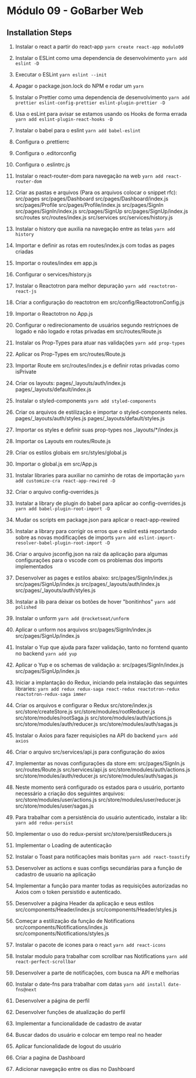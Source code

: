# Módulo 09 - GoBarber Web

## Installation Steps

1. Instalar o react a partir do react-app
   `yarn create react-app modulo09`

2. Instalar o ESLint como uma dependencia de desenvolvimento
   `yarn add eslint -D`

3. Executar o ESLint
   `yarn eslint --init`

4. Apagar o package.json.lock do NPM e rodar um `yarn`

5. Instalar o Prettier como uma dependencia de desenvolvimento
   `yarn add prettier eslint-config-prettier eslint-plugin-prettier -D`

6. Usa o esLint para avisar se estamos usando os Hooks de forma errada
   `yarn add eslint-plugin-react-hooks -D`

7. Instalar o babel para o eslint
   `yarn add babel-eslint`

8. Configura o .prettierrc

9. Configura o .editorconfig

10. Configura o .eslintrc.js

11. Instalar o react-router-dom para navegação na web
    `yarn add react-router-dom`

12. Criar as pastas e arquivos (Para os arquivos colocar o snippet rfc):
    src/pages
    src/pages/Dashboard
    src/pages/Dashboard/index.js
    src/pages/Profile
    src/pages/Profile/index.js
    src/pages/SignIn
    src/pages/SignIn/index.js
    src/pages/SignUp
    src/pages/SignUp/index.js
    src/routes
    src/routes/index.js
    src/services
    src/services/history.js

13. Instalar o history que auxilia na navegação entre as telas
    `yarn add history`

14. Importar e definir as rotas em routes/index.js com todas as pages criadas

15. Importar o routes/index em app.js

16. Configurar o services/history.js

17. Instalar o Reactotron para melhor depuração
    `yarn add reactotron-react-js`

18. Criar a configuração do reactotron em src/config/ReactotronConfig.js

19. Importar o Reactotron no App.js

20. Configurar o redirecionamento de usuários segundo restriçnoes de logado e
    não logado e rotas privadas em src/routes/Route.js

21. Instalar os Prop-Types para atuar nas validações
    `yarn add prop-types`

22. Aplicar os Prop-Types em src/routes/Route.js

23. Importar Route em src/routes/index.js e definir rotas privadas como isPrivate

24. Criar os layouts:
    pages/\_layouts/auth/index.js
    pages/\_layouts/default/index.js

25. Instalar o styled-components
    `yarn add styled-components`

26. Criar os arquivos de estilização e importar o styled-components neles.
    pages/\_layouts/auth/styles.js
    pages/\_layouts/default/styles.js

27. Importar os styles e definir suas prop-types nos \_layouts/\*/index.js

28. Importar os Layouts em routes/Route.js

29. Criar os estilos globais em src/styles/global.js

30. Importar o global.js em src/App.js

31. Instalar libraries para auxiliar no caminho de rotas de importação
    `yarn add customize-cra react-app-rewired -D`

32. Criar o arquivo config-overrides.js

33. Instalar a library de plugin do babel para aplicar ao config-overrides.js
    `yarn add babel-plugin-root-import -D`

34. Mudar os scripts em package.json para aplicar o react-app-rewired

35. Instalar a library para corrigir os erros que o eslint está reportando sobre
    as novas modificações de imports
    `yarn add eslint-import-resolver-babel-plugin-root-import -D`

36. Criar o arquivo jsconfig.json na raiz da aplicação para algumas configurações
    para o vscode com os problemas dos imports implementados

37. Desenvolver as pages e estilos abaixo:
    src/pages/SignIn/index.js
    src/pages/SignUp/index.js
    src/pages/\_layouts/auth/index.js
    src/pages/\_layouts/auth/styles.js

38. Instalar a lib para deixar os botões de hover "bonitinhos"
    `yarn add polished`

39. Instalar o unform
    `yarn add @rocketseat/unform`

40. Aplicar o unform nos arquivos
    src/pages/SignIn/index.js
    src/pages/SignUp/index.js

41. Instalar o Yup que ajuda para fazer validação, tanto no forntend quanto no backend
    `yarn add yup`

42. Aplicar o Yup e os schemas de validação a:
    src/pages/SignIn/index.js
    src/pages/SignUp/index.js

43. Iniciar a implantação do Redux, iniciando pela instalação das seguintes libraries:
    `yarn add redux redux-saga react-redux reactotron-redux reactotron-redux-saga immer`

44. Criar os arquivos e configurar o Redux
    src/store/index.js
    src/store/createStore.js
    src/store/modules/rootReducer.js
    src/store/modules/rootSaga.js
    src/store/modules/auth/actions.js
    src/store/modules/auth/reducer.js
    src/store/modules/auth/sagas.js

45. Instalar o Axios para fazer requisições na API do backend
    `yarn add axios`

46. Criar o arquivo src/services/api.js para configuração do axios

47. Implementar as novas configurações da store em:
    src/pages/SignIn.js
    src/routes/Route.js
    src/services/api.js
    src/store/modules/auth/actions.js
    src/store/modules/auth/reducer.js
    src/store/modules/auth/sagas.js

48. Neste momento será configurado os estados para o usuário, portanto necessário
    a criação dos seguintes arquivos:
    src/store/modules/user/actions.js
    src/store/modules/user/reducer.js
    src/store/modules/user/sagas.js

49. Para trabalhar com a persistência do usuário autenticado, instalar a lib:
    `yarn add redux-persist`

50. Implementar o uso do redux-persist
    src/store/persistReducers.js

51. Implementar o Loading de autenticação

52. Instalar o Toast para notificações mais bonitas
    `yarn add react-toastify`

53. Desenvolver as actions e suas configs secundárias para a função de cadastro
    de usuario na aplicação

54. Implementar a função para manter todas as requisições autorizadas no Axios
    com o token persistido e autenticado.

55. Desenvolver a página Header da aplicação e seus estilos
    src/components/Header/index.js
    src/components/Header/styles.js

56. Começar a estilização da função de Notifications
    src/components/Notifications/index.js
    src/components/Notifications/styles.js

57. Instalar o pacote de icones para o react
    `yarn add react-icons`

58. Instalar modulo para trabalhar com scrollbar nas Notifications
    `yarn add react-perfect-scrollbar`

59. Desenvolver a parte de notificações, com busca na API e melhorias

60. Instalar o date-fns para trabalhar com datas
    `yarn add install date-fns@next`

61. Desenvolver a página de perfil

62. Desenvolver funções de atualização do perfil

63. Implementar a funcionalidade de cadastro de avatar

64. Buscar dados do usuário e colocar em tempo real no header

65. Aplicar funcionalidade de logout do usuário

66. Criar a pagina de Dashboard

67. Adicionar navegação entre os dias no Dashboard
